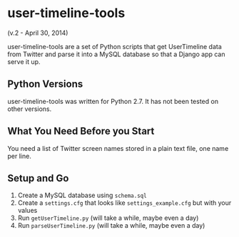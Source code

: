 user-timeline-tools
======================
(v.2 - April 30, 2014)

user-timeline-tools are a set of Python scripts that get UserTimeline data from Twitter and parse it into a MySQL database so that a Django app can serve it up.

Python Versions
---------------
user-timeline-tools was written for Python 2.7. It has not been tested on other versions.

What You Need Before you Start
------------------------------
You need a list of Twitter screen names stored in a plain text file, one name per line.

Setup and Go
------------
1. Create a MySQL database using ```schema.sql```
2. Create a ```settings.cfg``` that looks like ```settings_example.cfg``` but with your values
3. Run ```getUserTimeline.py``` (will take a while, maybe even a day)
4. Run ```parseUserTimeline.py``` (will take a while, maybe even a day)

